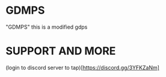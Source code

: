 # GDMPS
"GDMPS" this is a modified gdps

# SUPPORT AND MORE
(login to discord server to tap)[https://discord.gg/3YFKZaNm]
